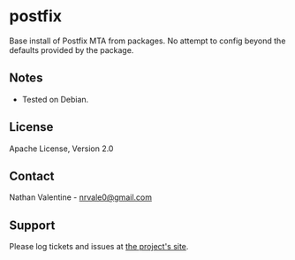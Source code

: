 # postfix

Base install of Postfix MTA from packages. No attempt to
config beyond the defaults provided by the package.

Notes
-----
  * Tested on Debian.


License
-------
Apache License, Version 2.0


Contact
-------
Nathan Valentine - nrvale0@gmail.com


Support
-------

Please log tickets and issues at [the project's site](http://github.com/nrvale0/puppet-postfix).
